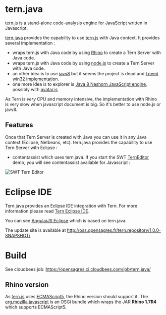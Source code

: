 tern.java
=========

[tern.js](https://github.com/marijnh/tern) is a stand-alone code-analysis engine for JavaScript written in Javascript.

[tern.java](https://github.com/angelozerr/tern.java) provides the capability to use 
[tern.js](https://github.com/marijnh/tern) with Java context. It provides several implementation : 

 * wraps tern.js with Java code by using [Rhino](https://developer.mozilla.org/en-US/docs/Rhino) to create a Tern Server with Java code. 
 * wraps tern.js with Java code by using [node.js](http://nodejs.org/) to create a Tern Server with Java code. 
 * an other idea is to use [javv8](https://code.google.com/p/jav8/) but it seems the project is dead and [I need win32 implementation](https://code.google.com/p/jav8/issues/detail?id=26).
 * one more idea is to explorer is [Java 8 Nashorn JavaScript engine](https://blogs.oracle.com/nashorn/), possibly with [avatar.js](https://avatar-js.java.net/)
 
As  Tern is *very* CPU and memory intensive, the implementation with Rhino is very slow when javascript document is big. So it's better to use
node.js or javv8.

## Features

Once that Tern Server is created with Java you can use it in any Java context (Eclipse, Netbeans, etc). tern.java provides the capability to use
Tern Server with Eclipse : 

 * contentassist which uses tern.java. If you start the SWT [TernEditor](https://github.com/angelozerr/tern.java/blob/master/tern.eclipse.swt.samples/src/tern/eclipse/swt/samples/rhino/RhinoTernEditor.java) demo, 
you will see contentassist available for Javascript : 

![SWT Tern Editor](https://github.com/angelozerr/tern.java/wiki/images/SWTTernEditor.png)

# Eclipse IDE

Tern.java provides an Eclipse IDE integration with Tern. For more information please read [Tern Eclipse IDE](https://github.com/angelozerr/tern.java/wiki/Tern-Eclipse-IDE).

You can see [AngularJS Eclipse](https://github.com/angelozerr/angularjs-eclipse) which is based on tern.java.


The update site is available at http://oss.opensagres.fr/tern.repository/1.0.0-SNAPSHOT/

# Build

See cloudbees job: https://opensagres.ci.cloudbees.com/job/tern.java/

## Rhino version

As [tern.js](https://github.com/marijnh/tern) uses [ECMAScript5](http://fr.wikipedia.org/wiki/ECMAScript), the Rhino version should support it. The [org.mozilla.javascript](https://github.com/angelozerr/tern.java/tree/master/org.mozilla.javascript) is an OSGi bundle which wraps the JAR
**Rhino 1.7R4** which supports ECMAScript5.
